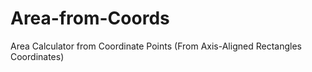 # Area-from-Coords
Area Calculator from Coordinate Points (From Axis-Aligned Rectangles Coordinates)
